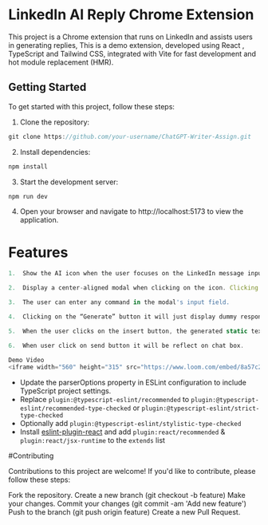# LinkedIn AI Reply Chrome Extension

This project is a Chrome extension that runs on LinkedIn and assists users in generating replies, This is a demo extension, developed using React , TypeScript and Tailwind CSS, integrated with Vite for fast development and hot module replacement (HMR).

## Getting Started

To get started with this project, follow these steps:

1. Clone the repository:

```js
git clone https://github.com/your-username/ChatGPT-Writer-Assign.git
```

2. Install dependencies:

```js
npm install
```

3. Start the development server:

```js
npm run dev
```

4. Open your browser and navigate to http://localhost:5173 to view the application.

# Features

```js
1.  Show the AI icon when the user focuses on the LinkedIn message input field. The icon will disappear when the input field is no longer focused.

```

```js
2.  Display a center-aligned modal when clicking on the icon. Clicking anywhere outside this modal it will close it.
```

```js
3.  The user can enter any command in the modal's input field.
```

```js
4.  Clicking on the “Generate” button it will just display dummy response: "Thank you for the opportunity! If you have any more questions or if there's anything else I can help you with, feel free to ask." The “Regenerate” button should be non-functional.
```

```js
5.  When the user clicks on the insert button, the generated static text will be inserted into the message input field.
```

```js
6.  When user click on send button it will be reflect on chat box.
```

```js
Demo Video
<iframe width="560" height="315" src="https://www.loom.com/embed/8a57c2139fa84f7e8515284a6b03cd7d" frameborder="0" allowfullscreen></iframe>
```

- Update the parserOptions property in ESLint configuration to include TypeScript project settings.
- Replace `plugin:@typescript-eslint/recommended` to `plugin:@typescript-eslint/recommended-type-checked` or `plugin:@typescript-eslint/strict-type-checked`
- Optionally add `plugin:@typescript-eslint/stylistic-type-checked`
- Install [eslint-plugin-react](https://github.com/jsx-eslint/eslint-plugin-react) and add `plugin:react/recommended` & `plugin:react/jsx-runtime` to the `extends` list

#Contributing

Contributions to this project are welcome! If you'd like to contribute, please follow these steps:

Fork the repository.
Create a new branch (git checkout -b feature)
Make your changes.
Commit your changes (git commit -am 'Add new feature')
Push to the branch (git push origin feature)
Create a new Pull Request.
